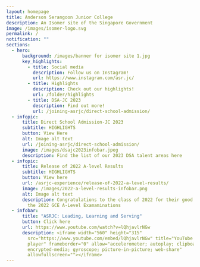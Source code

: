 ```yaml
---
layout: homepage
title: Anderson Serangoon Junior College
description: An Isomer site of the Singapore Government
image: /images/isomer-logo.svg
permalink: /
notification: ""
sections:
  - hero:
      background: /images/banner for isomer site 1.jpg
      key_highlights:
        - title: Social media
          description: Follow us on Instagram!
          url: https://www.instagram.com/asr.jc/
        - title: Highlights
          description: Check out our highlights!
          url: /folder/highlights
        - title: DSA-JC 2023
          description: Find out more!
          url: /joining-asrjc/direct-school-admission/
  - infopic:
      title: Direct School Admission-JC 2023
      subtitle: HIGHLIGHTS
      button: View Here
      alt: Image alt text
      url: /joining-asrjc/direct-school-admission/
      image: /images/dsajc2023infobar.jpeg
      description: Find the list of our 2023 DSA talent areas here
  - infopic:
      title: Release of 2022 A-level Results
      subtitle: HIGHLIGHTS
      button: View here
      url: /asrjc-experience/release-of-2022-a-level-results/
      image: /images/2022-a-level-results-infobar.png
      alt: Image alt text
      description: Congratulations to the class of 2022 for their good performance at
        the 2022 GCE A-Level Examaminations
  - infobar:
      title: "ASRJC: Leading, Learning and Serving"
      button: Click here
      url: https://www.youtube.com/watch?v=lQhjavlrNGw
      description: <iframe width="560" height="315"
        src="https://www.youtube.com/embed/lQhjavlrNGw" title="YouTube video
        player" frameborder="0" allow="accelerometer; autoplay; clipboard-write;
        encrypted-media; gyroscope; picture-in-picture; web-share"
        allowfullscreen=""></iframe>
---
```

